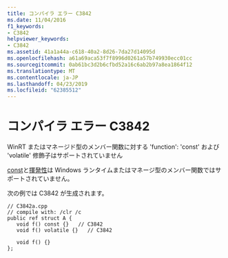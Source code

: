 ```yaml
---
title: コンパイラ エラー C3842
ms.date: 11/04/2016
f1_keywords:
- C3842
helpviewer_keywords:
- C3842
ms.assetid: 41a1a44a-c618-40a2-8d26-7da27d14095d
ms.openlocfilehash: a61a69aca53f7f8996d0261a57b749930ecc01cc
ms.sourcegitcommit: 0ab61bc3d2b6cfbd52a16c6ab2b97a8ea1864f12
ms.translationtype: MT
ms.contentlocale: ja-JP
ms.lasthandoff: 04/23/2019
ms.locfileid: "62385512"
---
```

# <a name="compiler-error-c3842"></a>コンパイラ エラー C3842

WinRT またはマネージド型のメンバー関数に対する 'function': 'const' および 'volatile' 修飾子はサポートされていません

[const](../../cpp/const-cpp.md)と[揮発性](../../cpp/volatile-cpp.md)は Windows ランタイムまたはマネージ型のメンバー関数ではサポートされていません。

次の例では C3842 が生成されます。

```
// C3842a.cpp
// compile with: /clr /c
public ref struct A {
   void f() const {}   // C3842
   void f() volatile {}   // C3842

   void f() {}
};
```